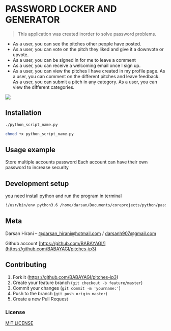 # PASSWORD LOCKER AND GENERATOR


> This application was created inorder to solve password problems.


* As a user, you can see the pitches other people have posted.
* As a user, you can vote on the pitch they liked and give it a downvote or upvote.
* As a user, you can be signed in for me to leave a comment
* As a user, you can receive a welcoming email once I sign up.
* As a user, you can view the pitches I have created in my profile page.
As a user, you can comment on the different pitches and leave feedback.
As a user, you can submit a pitch in any category.
As a user, you can view the different categories.

![](header.png)

## Installation


```sh
./python_script_name.py
```
```sh
chmod +x python_script_name.py
```
## Usage example

Store multiple accounts password
Each account can have their own password to increase security
## Development setup

you need install python and run the program in terminal

```sh
!/usr/bin/env python3.6 /home/darsan/Documents/coreprojects/python/passwordlocker/password-vault.py
```


## Meta

Darsan Hirani – [@darsan_hirani@hotmail.com](https://twitter.com/darsan_hirani) / darsanh907@gmail.com

Github account [https://github.com/BABAYAGI/](https://github.com/BABAYAGI/pitches-ip3)

## Contributing

1. Fork it (<https://github.com/BABAYAGI/pitches-ip3>)
2. Create your feature branch (`git checkout -b feature/master`)
3. Commit your changes (`git commit -m 'yourname:'`)
4. Push to the branch (`git push origin master`)
5. Create a new Pull Request

<!-- Markdown link & img dfn's -->

[npm-downloads]: https://img.shields.io/npm/dm/datadog-metrics.svg?style=flat-square

[wiki]: https://github.com/yourname/yourproject/wiki

### License

[MIT LICENSE](LICENSE)